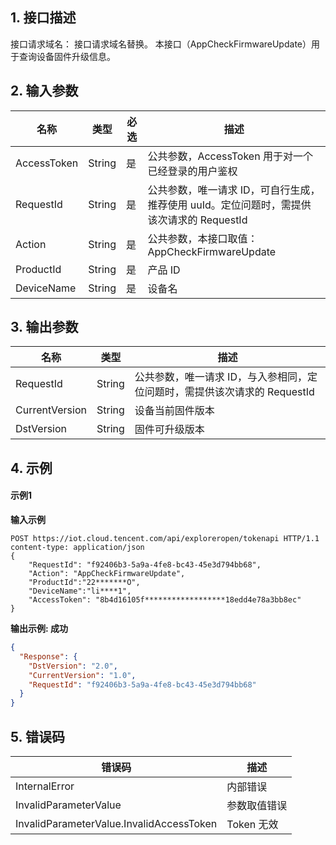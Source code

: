 
## 1. 接口描述

接口请求域名： 接口请求域名替换。
本接口（AppCheckFirmwareUpdate）用于查询设备固件升级信息。

## 2. 输入参数

| 名称        | 类型   | 必选 | 描述                                                         |
| ----------- | ------ | ---- | ------------------------------------------------------------ |
| AccessToken | String | 是   | 公共参数，AccessToken 用于对一个已经登录的用户鉴权         |
| RequestId   | String | 是   | 公共参数，唯一请求 ID，可自行生成，推荐使用 uuId。定位问题时，需提供该次请求的 RequestId |
| Action      | String | 是   | 公共参数，本接口取值：AppCheckFirmwareUpdate                 |
| ProductId   | String | 是   | 产品 ID                                                      |
| DeviceName  | String | 是   | 设备名                                                       |

## 3. 输出参数

| 名称           | 类型   | 描述                                                         |
| -------------- | ------ | ------------------------------------------------------------ |
| RequestId      | String | 公共参数，唯一请求 ID，与入参相同，定位问题时，需提供该次请求的 RequestId |
| CurrentVersion | String | 设备当前固件版本                                             |
| DstVersion     | String | 固件可升级版本                                               |

## 4. 示例

#### 示例1

**输入示例**

```HTTP
POST https://iot.cloud.tencent.com/api/exploreropen/tokenapi HTTP/1.1
content-type: application/json 
{
	"RequestId": "f92406b3-5a9a-4fe8-bc43-45e3d794bb68",
	"Action": "AppCheckFirmwareUpdate",
	"ProductId":"22*******O",
	"DeviceName":"li****1",
	"AccessToken": "8b4d16105f******************18edd4e78a3bb8ec"
}
```

**输出示例:  成功**

```json
{
  "Response": {
    "DstVersion": "2.0",
    "CurrentVersion": "1.0",
    "RequestId": "f92406b3-5a9a-4fe8-bc43-45e3d794bb68"
  }
}
```


## 5. 错误码

| 错误码                                   | 描述         |
| ---------------------------------------- | ------------ |
| InternalError                            | 内部错误     |
| InvalidParameterValue                    | 参数取值错误 |
| InvalidParameterValue.InvalidAccessToken | Token 无效    |
